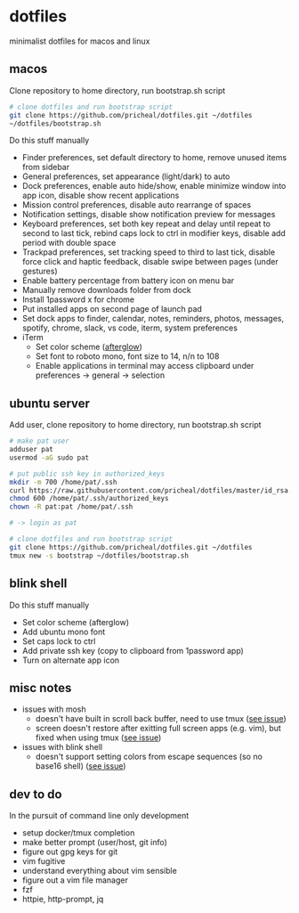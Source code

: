 # dotfiles

minimalist dotfiles for macos and linux

## macos

Clone repository to home directory, run bootstrap.sh script

```sh
# clone dotfiles and run bootstrap script
git clone https://github.com/pricheal/dotfiles.git ~/dotfiles
~/dotfiles/bootstrap.sh
```

Do this stuff manually

* Finder preferences, set default directory to home, remove unused items from sidebar
* General preferences, set appearance (light/dark) to auto
* Dock preferences, enable auto hide/show, enable minimize window into app icon, disable show recent applications
* Mission control preferences, disable auto rearrange of spaces
* Notification settings, disable show notification preview for messages
* Keyboard preferences, set both key repeat and delay until repeat to second to last tick, rebind caps lock to ctrl in modifier keys, disable add period with double space
* Trackpad preferences, set tracking speed to third to last tick, disable force click and haptic feedback, disable swipe between pages (under gestures)
* Enable battery percentage from battery icon on menu bar
* Manually remove downloads folder from dock
* Install 1password x for chrome
* Put installed apps on second page of launch pad
* Set dock apps to finder, calendar, notes, reminders, photos, messages, spotify, chrome, slack, vs code, iterm, system preferences
* iTerm
  * Set color scheme ([afterglow](https://raw.githubusercontent.com/mbadolato/iTerm2-Color-Schemes/master/schemes/Afterglow.itermcolors))
  * Set font to roboto mono, font size to 14, n/n to 108
  * Enable applications in terminal may access clipboard under preferences -> general -> selection

## ubuntu server

Add user, clone repository to home directory, run bootstrap.sh script

```sh
# make pat user
adduser pat
usermod -aG sudo pat

# put public ssh key in authorized_keys
mkdir -m 700 /home/pat/.ssh
curl https://raw.githubusercontent.com/pricheal/dotfiles/master/id_rsa.pub -o /home/pat/.ssh/authorized_keys
chmod 600 /home/pat/.ssh/authorized_keys
chown -R pat:pat /home/pat/.ssh

# -> login as pat

# clone dotfiles and run bootstrap script
git clone https://github.com/pricheal/dotfiles.git ~/dotfiles
tmux new -s bootstrap ~/dotfiles/bootstrap.sh
```

## blink shell

Do this stuff manually

* Set color scheme (afterglow)
* Add ubuntu mono font
* Set caps lock to ctrl
* Add private ssh key (copy to clipboard from 1password app)
* Turn on alternate app icon

## misc notes

* issues with mosh
  * doesn't have built in scroll back buffer, need to use tmux ([see issue](https://github.com/mobile-shell/mosh/issues/2))
  * screen doesn't restore after exitting full screen apps (e.g. vim), but fixed when using tmux ([see issue](https://github.com/mobile-shell/mosh/issues/109))
* issues with blink shell
  * doesn't support setting colors from escape sequences (so no base16 shell) ([see issue](https://github.com/blinksh/blink/issues/540))

## dev to do

In the pursuit of command line only development

* setup docker/tmux completion
* make better prompt (user/host, git info)
* figure out gpg keys for git
* vim fugitive
* understand everything about vim sensible
* figure out a vim file manager
* fzf
* httpie, http-prompt, jq
